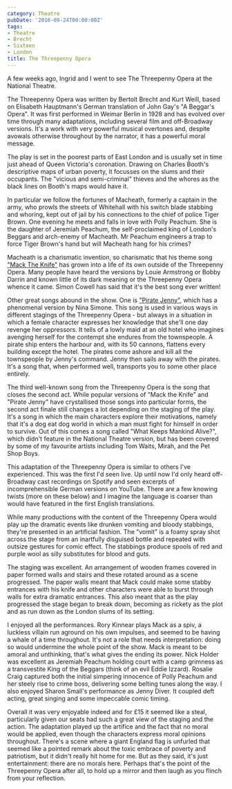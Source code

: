 ```yaml
---
category: Theatre
pubDate: '2016-09-24T00:00:00Z'
tags:
- Theatre
- Brecht
- Sixteen
- London
title: The Threepenny Opera
---
```

A few weeks ago, Ingrid and I went to see The Threepenny Opera at the National Theatre.

The Threepenny Opera was written by Bertolt Brecht and Kurt Weill, based on Elisabeth Hauptmann's German translation of John Gay's "A Beggar's Opera". It was first performed in Weimar Berlin in 1928 and has evolved over time through many adaptations, including several film and off-Broadway versions. It's a work with very powerful musical overtones and, despite avowals otherwise throughout by the narrator, it has a powerful moral message.

The play is set in the poorest parts of East London and is usually set in time just ahead of Queen Victoria's coronation. Drawing on Charles Booth's descriptive maps of urban poverty, it focusses on the slums and their occupants. The "vicious and semi-criminal" thieves and the whores as the black lines on Booth's maps would have it.

In particular we follow the fortunes of Macheath, formerly a captain in the army, who prowls the streets of Whitehall with his switch blade stabbing and whoring, kept out of jail by his connections to the chief of police Tiger Brown. One evening he meets and falls in love with Polly Peachum. She is the daughter of Jeremiah Peachum, the self-proclaimed king of London's Beggars and arch-enemy of Macheath. Mr Peachum engineers a trap to force Tiger Brown's hand but will Macheath hang for his crimes?

Macheath is a charismatic invention, so charismatic that his theme song ["Mack The Knife"](https://en.wikipedia.org/wiki/Mack_the_Knife) has grown into a life of its own outside of the Threepenny Opera. Many people have heard the versions by Louie Armstrong or Bobby Darrin and known little of its dark meaning or the Threepenny Opera whence it came. Simon Cowell has said that it's the best song ever written!

Other great songs abound in the show. One is ["Pirate Jenny"](https://en.wikipedia.org/wiki/Pirate_Jenny), which has a phenomenal version by Nina Simone. This song is used in various ways in different stagings of the Threepenny Opera - but always in a situation in which a female character expresses her knowledge that she'll one day revenge her oppressors. It tells of a lowly maid at an old hotel who imagines avenging herself for the contempt she endures from the townspeople. A pirate ship enters the harbour and, with its 50 cannons, flattens every building except the hotel. The pirates come ashore and kill all the townspeople by Jenny's command. Jenny then sails away with the pirates. It's a song that, when performed well, transports you to some other place entirely.

The third well-known song from the Threepenny Opera is the song that closes the second act. While popular versions of "Mack the Knife" and "Pirate Jenny" have crystallised those songs into particular forms, the second act finale still changes a lot depending on the staging of the play. It's a song in which the main characters explore their motivations, namely that it's a dog eat dog world in which a man must fight for himself in order to survive. Out of this comes a song called "What Keeps Mankind Alive?", which didn't feature in the National Theatre version, but has been covered by some of my favourite artists including Tom Waits, Mirah, and the Pet Shop Boys.

This adaptation of the Threepenny Opera is similar to others I've experienced. This was the first I'd seen live. Up until now I'd only heard off-Broadway cast recordings on Spotify and seen excerpts of incomprehensible German versions on YouTube. There are a few knowing twists (more on these below) and I imagine the language is coarser than would have featured in the first English translations.

While many productions with the content of the Threepenny Opera would play up the dramatic events like drunken vomiting and bloody stabbings, they're presented in an artificial fashion. The "vomit" is a foamy spray shot across the stage from an inartfully disguised bottle and repeated with outsize gestures for comic effect. The stabbings produce spools of red and purple wool as silly substitutes for blood and guts.

The staging was excellent. An arrangement of wooden frames covered in paper formed walls and stairs and these rotated around as a scene progressed. The paper walls meant that Mack could make some stabby entrances with his knife and other characters were able to burst through walls for extra dramatic entrances. This also meant that as the play progressed the stage began to break down, becoming as rickety as the plot and as run down as the London slums of its setting.

I enjoyed all the performances. Rory Kinnear plays Mack as a spiv, a luckless villain run aground on his own impulses, and seemed to be having a whale of a time throughout. It's not a role that needs interpretation: doing so would undermine the whole point of the show. Mack is meant to be amoral and unthinking, that's what gives the ending its power. Nick Holder was excellent as Jeremiah Peachum holding court with a camp grimness as a transvestite King of the Beggars (think of an evil Eddie Izzard). Rosalie Craig captured both the initial simpering innocence of Polly Peachum and her steely rise to crime boss, delivering some belting tunes along the way. I also enjoyed Sharon Small's performance as Jenny Diver. It coupled deft acting, great singing and some impeccable comic timing.

Overall it was very enjoyable indeed and for £15 it seemed like a steal, particularly given our seats had such a great view of the staging and the action. The adaptation played up the artifice and the fact that no moral would be applied, even though the characters express moral opinions throughout. There's a scene where a giant England flag is unfurled that seemed like a pointed remark about the toxic embrace of poverty and patriotism, but it didn't really hit home for me. But as they said, it's just entertainment: there are no morals here. Perhaps that's the point of the Threepenny Opera after all, to hold up a mirror and then laugh as you flinch from your reflection.